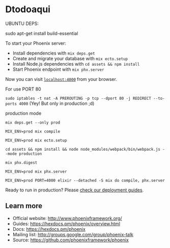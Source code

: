 # Dtodoaqui

UBUNTU DEPS:

sudo apt-get install build-essential


To start your Phoenix server:

  * Install dependencies with `mix deps.get`
  * Create and migrate your database with `mix ecto.setup`
  * Install Node.js dependencies with `cd assets && npm install`
  * Start Phoenix endpoint with `mix phx.server`

Now you can visit [`localhost:4000`](http://localhost:4000) from your browser.

For use PORT 80

`sudo iptables -t nat -A PREROUTING -p tcp --dport 80 -j REDIRECT --to-ports 4000` (Yey! But only in production ;d)

production mode

`mix deps.get --only prod`

`MIX_ENV=prod mix compile`

`MIX_ENV=prod mix ecto.setup`

`cd assets && npm install && node node_modules/webpack/bin/webpack.js --mode production`

`mix phx.digest`

`MIX_ENV=prod mix phx.server`

`MIX_ENV=prod PORT=4000 elixir --detached -S mix do compile, phx.server`

Ready to run in production? Please [check our deployment guides](https://hexdocs.pm/phoenix/deployment.html).

## Learn more

  * Official website: http://www.phoenixframework.org/
  * Guides: https://hexdocs.pm/phoenix/overview.html
  * Docs: https://hexdocs.pm/phoenix
  * Mailing list: http://groups.google.com/group/phoenix-talk
  * Source: https://github.com/phoenixframework/phoenix
